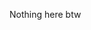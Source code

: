 Nothing here btw

<!---
sonyrich/sonyrich is a ✨ special ✨ repository because its `README.md` (this file) appears on your GitHub profile.
You can click the Preview link to take a look at your changes.
--->
